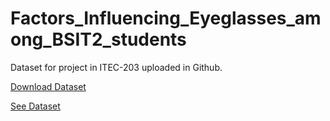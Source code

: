 # Factors_Influencing_Eyeglasses_among_BSIT2_students
Dataset for project in ITEC-203 uploaded in Github.

[Download Dataset](Factors_Influencing_Eyeglasses_among_BSIT2_students.csv)

[See Dataset](https://raw.githubusercontent.com/ravvvvv12/Factors_Influencing_Eyeglasses_among_BSIT2_students/main/Factors_Influencing_Eyeglasses_among_BSIT2_students.csv)
